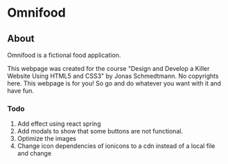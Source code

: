 # Omnifood

## About 

Omnifood is a fictional food application.

This webpage was created for the course "Design and Develop a Killer Website Using HTML5 and CSS3" by Jonas Schmedtmann. 
No copyrights here. This webpage is for you! So go and do whatever you want with it and have fun.

### Todo

  1. Add effect using react spring
  2. Add modals to show that some buttons are not functional.
  3. Optimize the images
  4. Change icon dependencies of ionicons to a cdn instead of a local file and change 
